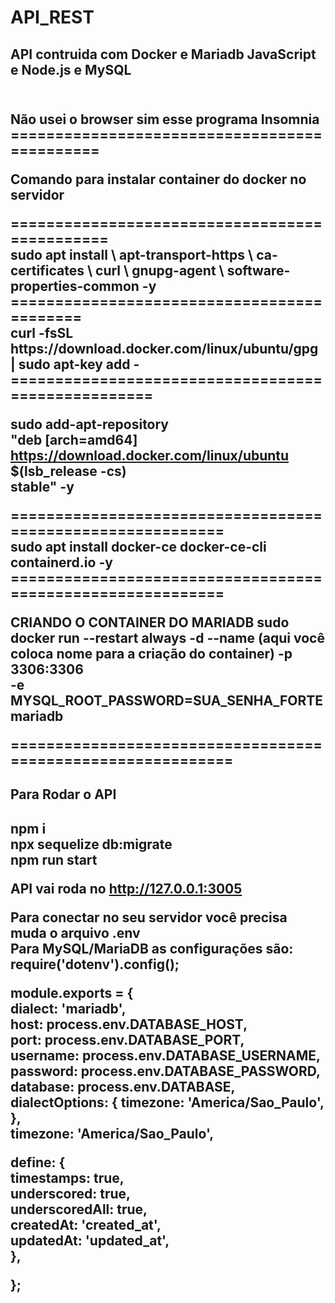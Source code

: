 # API_REST
<h2>API contruida com Docker e Mariadb JavaScript e Node.js e MySQL<h2><br>
  Não usei o browser sim esse programa Insomnia<br>
  =============================================
  <p>Comando para instalar container do docker no servidor<p>
  ==============================================<br>
  sudo apt install \
    apt-transport-https \
    ca-certificates \
    curl \
    gnupg-agent \
    software-properties-common -y
  ===========================================<br>
  curl -fsSL https://download.docker.com/linux/ubuntu/gpg | sudo apt-key add -
  ===================================================<br>
  
  
  sudo add-apt-repository \
   "deb [arch=amd64] https://download.docker.com/linux/ubuntu \
   $(lsb_release -cs) \
   stable" -y
  
  ===========================================================<br>
  sudo apt install docker-ce docker-ce-cli containerd.io -y
  ===========================================================<br>
  
  CRIANDO O CONTAINER DO MARIADB
sudo docker run --restart always -d --name (aqui você coloca nome para a criação do container) -p 3306:3306 \
    -e MYSQL_ROOT_PASSWORD=SUA_SENHA_FORTE mariadb
  
  ============================================================<br>
  
  <h2>Para Rodar o API<h2>
npm i<br>
npx sequelize db:migrate<br>
npm run start<br>

API vai roda no http://127.0.0.1:3005

Para conectar no seu servidor você precisa muda o arquivo .env<br>
 Para MySQL/MariaDB as configurações são:<br>
    require('dotenv').config();<br>

module.exports = {<br>
  dialect: 'mariadb',<br>
  host: process.env.DATABASE_HOST,<br>
  port: process.env.DATABASE_PORT,<br>
  username: process.env.DATABASE_USERNAME,<br>
  password: process.env.DATABASE_PASSWORD,<br>
  database: process.env.DATABASE,<br>
  dialectOptions: {
    timezone: 'America/Sao_Paulo',
  },<br>
  timezone: 'America/Sao_Paulo',<br>

  define: {<br>
    timestamps: true,<br>
    underscored: true,<br>
    underscoredAll: true,<br>
    createdAt: 'created_at',<br>
    updatedAt: 'updated_at',<br>
  },
    
    
};

    
    

  
